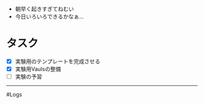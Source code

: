 
- 朝早く起きすぎてねむい
- 今日いろいろできるかなぁ...
# タスク

- [x] 実験用のテンプレートを完成させる
- [x] 実験用Vaulsの整備
- [ ] 実験の予習
---
#Logs 